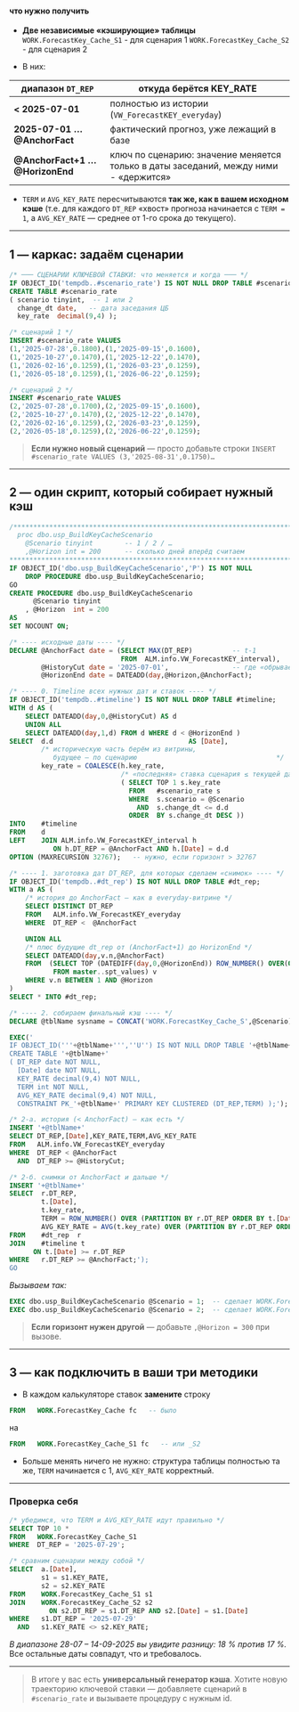 #### что нужно получить

* **Две независимые «кэширующие» таблицы**
  `WORK.ForecastKey_Cache_S1` - для сценария 1
  `WORK.ForecastKey_Cache_S2` - для сценария 2

* В них:

| диапазон `DT_REP`               | откуда берётся KEY\_RATE                                                             |
| ------------------------------- | ------------------------------------------------------------------------------------ |
| **< 2025-07-01**                | полностью из истории (`VW_ForecastKEY_everyday`)                                     |
| **2025-07-01 … @AnchorFact**    | фактический прогноз, уже лежащий в базе                                              |
| **@AnchorFact+1 … @HorizonEnd** | ключ по сценарию: значение меняется только в даты заседаний, между ними - «держится» |

* `TERM` и `AVG_KEY_RATE` пересчитываются **так же, как в вашем исходном кэше**
  (т.е. для каждого `DT_REP` «хвост» прогноза начинается с `TERM = 1`,
  а `AVG_KEY_RATE` — среднее от 1-го срока до текущего).

---

## 1 — каркас: задаём сценарии

```sql
/* ─── СЦЕНАРИИ КЛЮЧЕВОЙ СТАВКИ: что меняется и когда ─── */
IF OBJECT_ID('tempdb..#scenario_rate') IS NOT NULL DROP TABLE #scenario_rate;
CREATE TABLE #scenario_rate
( scenario tinyint,  -- 1 или 2
  change_dt date,   -- дата заседания ЦБ
  key_rate  decimal(9,4) );

/* сценарий 1 */
INSERT #scenario_rate VALUES
(1,'2025-07-28',0.1800),(1,'2025-09-15',0.1600),
(1,'2025-10-27',0.1470),(1,'2025-12-22',0.1470),
(1,'2026-02-16',0.1259),(1,'2026-03-23',0.1259),
(1,'2026-05-18',0.1259),(1,'2026-06-22',0.1259);

/* сценарий 2 */
INSERT #scenario_rate VALUES
(2,'2025-07-28',0.1700),(2,'2025-09-15',0.1600),
(2,'2025-10-27',0.1470),(2,'2025-12-22',0.1470),
(2,'2026-02-16',0.1259),(2,'2026-03-23',0.1259),
(2,'2026-05-18',0.1259),(2,'2026-06-22',0.1259);
```

> **Если нужно новый сценарий** — просто добавьте строки
> `INSERT #scenario_rate VALUES (3,'2025-08-31',0.1750)…`

---

## 2 — один скрипт, который собирает нужный кэш

```sql
/***********************************************************************
  proc dbo.usp_BuildKeyCacheScenario
    @Scenario tinyint        -- 1 / 2 / …
    ,@Horizon int = 200      -- сколько дней вперёд считаем
***********************************************************************/
IF OBJECT_ID('dbo.usp_BuildKeyCacheScenario','P') IS NOT NULL
    DROP PROCEDURE dbo.usp_BuildKeyCacheScenario;
GO
CREATE PROCEDURE dbo.usp_BuildKeyCacheScenario
      @Scenario tinyint
    , @Horizon  int = 200
AS
SET NOCOUNT ON;

/* ---- исходные даты ---- */
DECLARE @AnchorFact date = (SELECT MAX(DT_REP)          -- t-1
                            FROM  ALM.info.VW_ForecastKEY_interval),
        @HistoryCut date = '2025-07-01',                -- где «обрываем» историю
        @HorizonEnd date = DATEADD(day,@Horizon,@AnchorFact);

/* ---- 0. Timeline всех нужных дат и ставок ---- */
IF OBJECT_ID('tempdb..#timeline') IS NOT NULL DROP TABLE #timeline;
WITH d AS (
    SELECT DATEADD(day,0,@HistoryCut) AS d
    UNION ALL
    SELECT DATEADD(day,1,d) FROM d WHERE d < @HorizonEnd )
SELECT  d.d                                  AS [Date],
        /* историческую часть берём из витрины,
           будущее — по сценарию                                   */
        key_rate = COALESCE(h.key_rate,
                            /* «последняя» ставка сценария ≤ текущей даты */
                            ( SELECT TOP 1 s.key_rate
                              FROM   #scenario_rate s
                              WHERE  s.scenario = @Scenario
                                AND  s.change_dt <= d.d
                              ORDER  BY s.change_dt DESC ))
INTO    #timeline
FROM    d
LEFT    JOIN ALM.info.VW_ForecastKEY_interval h
           ON h.DT_REP = @AnchorFact AND h.[Date] = d.d
OPTION (MAXRECURSION 32767);   -- нужно, если горизонт > 32767

/* ---- 1. заготовка дат DT_REP, для которых сделаем «снимок» ---- */
IF OBJECT_ID('tempdb..#dt_rep') IS NOT NULL DROP TABLE #dt_rep;
WITH a AS (
    /* история до AnchorFact ― как в everyday-витрине */
    SELECT DISTINCT DT_REP
    FROM   ALM.info.VW_ForecastKEY_everyday
    WHERE  DT_REP <  @AnchorFact

    UNION ALL
    /* плюс будущие dt_rep от (AnchorFact+1) до HorizonEnd */
    SELECT DATEADD(day,v.n,@AnchorFact)
    FROM  (SELECT TOP (DATEDIFF(day,0,@HorizonEnd)) ROW_NUMBER() OVER(ORDER BY (SELECT 0))-1 AS n
           FROM master..spt_values) v
    WHERE v.n BETWEEN 1 AND @Horizon
)
SELECT * INTO #dt_rep;

/* ---- 2. собираем финальный кэш ---- */
DECLARE @tblName sysname = CONCAT('WORK.ForecastKey_Cache_S',@Scenario);

EXEC('
IF OBJECT_ID('''+@tblName+''',''U'') IS NOT NULL DROP TABLE '+@tblName+';
CREATE TABLE '+@tblName+'
( DT_REP date NOT NULL,
  [Date] date NOT NULL,
  KEY_RATE decimal(9,4) NOT NULL,
  TERM int NOT NULL,
  AVG_KEY_RATE decimal(9,4) NOT NULL,
  CONSTRAINT PK_'+@tblName+' PRIMARY KEY CLUSTERED (DT_REP,TERM) );');

/* 2-а. история (< AnchorFact) — как есть */
INSERT '+@tblName+'
SELECT DT_REP,[Date],KEY_RATE,TERM,AVG_KEY_RATE
FROM   ALM.info.VW_ForecastKEY_everyday
WHERE  DT_REP < @AnchorFact
  AND  DT_REP >= @HistoryCut;

/* 2-б. снимки от AnchorFact и дальше */
INSERT '+@tblName+'
SELECT  r.DT_REP,
        t.[Date],
        t.key_rate,
        TERM = ROW_NUMBER() OVER (PARTITION BY r.DT_REP ORDER BY t.[Date]),
        AVG_KEY_RATE = AVG(t.key_rate) OVER (PARTITION BY r.DT_REP ORDER BY t.[Date])
FROM    #dt_rep  r
JOIN    #timeline t
      ON t.[Date] >= r.DT_REP
WHERE   r.DT_REP >= @AnchorFact;');
GO
```

*Вызываем так:*

```sql
EXEC dbo.usp_BuildKeyCacheScenario @Scenario = 1;  -- сделает WORK.ForecastKey_Cache_S1
EXEC dbo.usp_BuildKeyCacheScenario @Scenario = 2;  -- сделает WORK.ForecastKey_Cache_S2
```

> **Если горизонт нужен другой** — добавьте `,@Horizon = 300` при вызове.

---

## 3 — как подключить в ваши три методики

* В каждом калькуляторе ставок **замените** строку

```sql
FROM   WORK.ForecastKey_Cache fc   -- было
```

на

```sql
FROM   WORK.ForecastKey_Cache_S1 fc   -- или _S2
```

* Больше менять ничего не нужно: структура таблицы полностью та же,
  `TERM` начинается с 1, `AVG_KEY_RATE` корректный.

---

### Проверка себя

```sql
/* убедимся, что TERM и AVG_KEY_RATE идут правильно */
SELECT TOP 10 *
FROM   WORK.ForecastKey_Cache_S1
WHERE  DT_REP = '2025-07-29';

/* сравним сценарии между собой */
SELECT  a.[Date],
        s1 = s1.KEY_RATE,
        s2 = s2.KEY_RATE
FROM    WORK.ForecastKey_Cache_S1 s1
JOIN    WORK.ForecastKey_Cache_S2 s2
          ON s2.DT_REP = s1.DT_REP AND s2.[Date] = s1.[Date]
WHERE   s1.DT_REP = '2025-07-29'
  AND   s1.KEY_RATE <> s2.KEY_RATE;
```

*В диапазоне 28-07 – 14-09-2025 вы увидите разницу: 18 % против 17 %.*
Все остальные даты совпадут, что и требовалось.

---

> В итоге у вас есть **универсальный генератор кэша**.
> Хотите новую траекторию ключевой ставки — добавляете сценарий в `#scenario_rate` и вызываете процедуру с нужным id.
